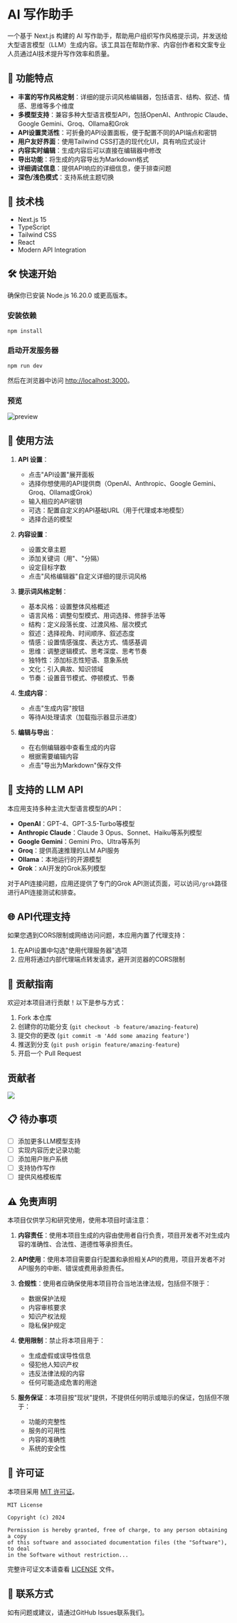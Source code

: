 # AI 写作助手

一个基于 Next.js 构建的 AI 写作助手，帮助用户组织写作风格提示词，并发送给大型语言模型（LLM）生成内容。该工具旨在帮助作家、内容创作者和文案专业人员通过AI技术提升写作效率和质量。

<!-- 
在发布前，请将实际应用截图替换到 public/screenshot.png 文件，并取消下面这行注释
![AI写作助手截图](./public/screenshot.png) 
-->

## 🌟 功能特点

- **丰富的写作风格定制**：详细的提示词风格编辑器，包括语言、结构、叙述、情感、思维等多个维度
- **多模型支持**：兼容多种大型语言模型API，包括OpenAI、Anthropic Claude、Google Gemini、Groq、Ollama和Grok
- **API设置灵活性**：可折叠的API设置面板，便于配置不同的API端点和密钥
- **用户友好界面**：使用Tailwind CSS打造的现代化UI，具有响应式设计
- **内容实时编辑**：生成内容后可以直接在编辑器中修改
- **导出功能**：将生成的内容导出为Markdown格式
- **详细调试信息**：提供API响应的详细信息，便于排查问题
- **深色/浅色模式**：支持系统主题切换

## 🚀 技术栈

- Next.js 15
- TypeScript
- Tailwind CSS
- React
- Modern API Integration

## 🛠️ 快速开始

确保你已安装 Node.js 16.20.0 或更高版本。

### 安装依赖

```bash
npm install
```

### 启动开发服务器

```bash
npm run dev
```

然后在浏览器中访问 [http://localhost:3000](http://localhost:3000)。

### 预览
![preview](./preview/preview.jpg)

## 📝 使用方法

1. **API 设置**：
   - 点击"API设置"展开面板
   - 选择你想使用的API提供商（OpenAI、Anthropic、Google Gemini、Groq、Ollama或Grok）
   - 输入相应的API密钥
   - 可选：配置自定义的API基础URL（用于代理或本地模型）
   - 选择合适的模型

2. **内容设置**：
   - 设置文章主题
   - 添加关键词（用"、"分隔）
   - 设定目标字数
   - 点击"风格编辑器"自定义详细的提示词风格

3. **提示词风格定制**：
   - 基本风格：设置整体风格概述
   - 语言风格：调整句型模式、用词选择、修辞手法等
   - 结构：定义段落长度、过渡风格、层次模式
   - 叙述：选择视角、时间顺序、叙述态度
   - 情感：设置情感强度、表达方式、情感基调
   - 思维：调整逻辑模式、思考深度、思考节奏
   - 独特性：添加标志性短语、意象系统
   - 文化：引入典故、知识领域
   - 节奏：设置音节模式、停顿模式、节奏

4. **生成内容**：
   - 点击"生成内容"按钮
   - 等待AI处理请求（加载指示器显示进度）

5. **编辑与导出**：
   - 在右侧编辑器中查看生成的内容
   - 根据需要编辑内容
   - 点击"导出为Markdown"保存文件

## 🔌 支持的 LLM API

本应用支持多种主流大型语言模型的API：

- **OpenAI**：GPT-4、GPT-3.5-Turbo等模型
- **Anthropic Claude**：Claude 3 Opus、Sonnet、Haiku等系列模型
- **Google Gemini**：Gemini Pro、Ultra等系列
- **Groq**：提供高速推理的LLM API服务
- **Ollama**：本地运行的开源模型
- **Grok**：xAI开发的Grok系列模型

对于API连接问题，应用还提供了专门的Grok API测试页面，可以访问`/grok`路径进行API连接测试和排查。

## 🌐 API代理支持

如果您遇到CORS限制或网络访问问题，本应用内置了代理支持：

1. 在API设置中勾选"使用代理服务器"选项
2. 应用将通过内部代理端点转发请求，避开浏览器的CORS限制

## 🤝 贡献指南

欢迎对本项目进行贡献！以下是参与方式：

1. Fork 本仓库
2. 创建你的功能分支 (`git checkout -b feature/amazing-feature`)
3. 提交你的更改 (`git commit -m 'Add some amazing feature'`)
4. 推送到分支 (`git push origin feature/amazing-feature`)
5. 开启一个 Pull Request

## 贡献者

<a href="https://github.com/GeekyWizKid/writing-helper/graphs/contributors">
  <img src="https://contrib.rocks/image?repo=GeekyWizKid/writing-helper" />
</a>

## 📋 待办事项

- [ ] 添加更多LLM模型支持
- [ ] 实现内容历史记录功能
- [ ] 添加用户账户系统
- [ ] 支持协作写作
- [ ] 提供风格模板库

## ⚠️ 免责声明

本项目仅供学习和研究使用，使用本项目时请注意：

1. **内容责任**：使用本项目生成的内容由使用者自行负责，项目开发者不对生成内容的准确性、合法性、道德性等承担责任。

2. **API使用**：使用本项目需要自行配置和承担相关API的费用，项目开发者不对API服务的中断、错误或费用承担责任。

3. **合规性**：使用者应确保使用本项目符合当地法律法规，包括但不限于：
   - 数据保护法规
   - 内容审核要求
   - 知识产权法规
   - 隐私保护规定

4. **使用限制**：禁止将本项目用于：
   - 生成虚假或误导性信息
   - 侵犯他人知识产权
   - 违反法律法规的内容
   - 任何可能造成危害的用途

5. **服务保证**：本项目按"现状"提供，不提供任何明示或暗示的保证，包括但不限于：
   - 功能的完整性
   - 服务的可用性
   - 内容的准确性
   - 系统的安全性

## 📄 许可证

本项目采用 [MIT 许可证](./LICENSE)。

```
MIT License

Copyright (c) 2024

Permission is hereby granted, free of charge, to any person obtaining a copy
of this software and associated documentation files (the "Software"), to deal
in the Software without restriction...
```

完整许可证文本请查看 [LICENSE](./LICENSE) 文件。

## 📧 联系方式

如有问题或建议，请通过GitHub Issues联系我们。 